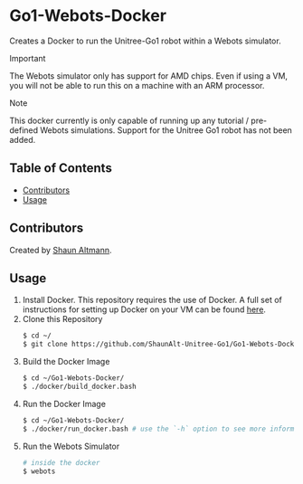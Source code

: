 # Go1-Webots-Docker
Creates a Docker to run the Unitree-Go1 robot within a Webots simulator.

> [!IMPORTANT]
> The Webots simulator only has support for AMD chips. Even if using a VM, you will not be able to run this on a machine with an ARM processor.

> [!NOTE]
> This docker currently is only capable of running up any tutorial / pre-defined Webots simulations. Support for the Unitree Go1 robot has not been added.

## Table of Contents
- [Contributors](#contributors)
- [Usage](#usage)

## Contributors
Created by [Shaun Altmann](https://github.com/ShaunAlt).

## Usage
1. Install Docker. This repository requires the use of Docker. A full set of instructions for setting up Docker on your VM can be found [here](https://github.com/ShaunAlt-Unitree-Go1#installing-docker).
2. Clone this Repository
    ``` bash
    $ cd ~/
    $ git clone https://github.com/ShaunAlt-Unitree-Go1/Go1-Webots-Docker.git
    ```
3. Build the Docker Image
    ``` bash
    $ cd ~/Go1-Webots-Docker/
    $ ./docker/build_docker.bash
    ```
4. Run the Docker Image
    ``` bash
    $ cd ~/Go1-Webots-Docker/
    $ ./docker/run_docker.bash # use the `-h` option to see more information about this command
5. Run the Webots Simulator
    ``` bash
    # inside the docker
    $ webots
    ```
